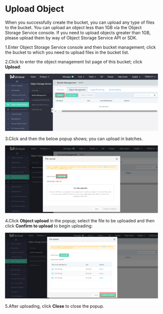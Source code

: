 # Upload Object

When you successfully create the bucket, you can upload any type of files to the bucket. You can upload an object less than 1GB via the Object Storage Service console. If you need to upload objects greater than 1GB, please upload them by way of Object Storage Service API or SDK.

1.Enter Object Storage Service console and then bucket management; click the bucket to which you need to upload files in the bucket list.

2.Click to enter the object management list page of this bucket; click **Upload**:

![上传](../../../../image/Object-Storage-Service/OSS-012.png)

 3.Click and then the below popup shows; you can upload in batches.

![批量上传](../../../../image/Object-Storage-Service/OSS-013.png)

 4.Click **Object upload** in the popup; select the file to be uploaded and then click **Confirm to upload** to begin uploading:

![文件上传](../../../../image/Object-Storage-Service/OSS-014.png)

 5.After uploading, click **Close** to close the popup.
